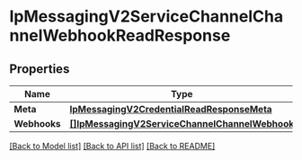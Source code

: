 # IpMessagingV2ServiceChannelChannelWebhookReadResponse

## Properties

Name | Type | Description | Notes
------------ | ------------- | ------------- | -------------
**Meta** | [**IpMessagingV2CredentialReadResponseMeta**](ip_messaging_v2_credentialReadResponse_meta.md) |  | [optional] 
**Webhooks** | [**[]IpMessagingV2ServiceChannelChannelWebhook**](ip_messaging.v2.service.channel.channel_webhook.md) |  | [optional] 

[[Back to Model list]](../README.md#documentation-for-models) [[Back to API list]](../README.md#documentation-for-api-endpoints) [[Back to README]](../README.md)


